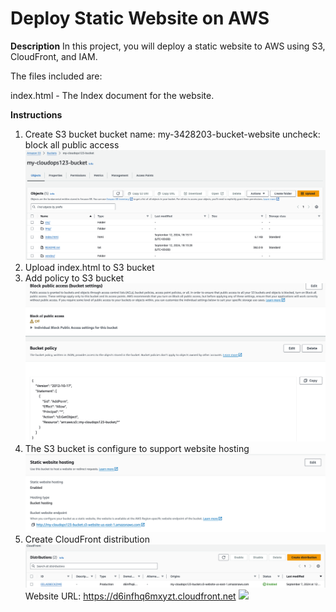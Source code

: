 # Deploy Static Website on AWS

**Description**
In this project, you will deploy a static website to AWS using S3, CloudFront, and IAM.

The files included are:

index.html - The Index document for the website.

**Instructions**
1. Create S3 bucket
    bucket name: my-3428203-bucket-website
    uncheck: block all public access
![](my-cloudops123-bucket-S3-files-added-bucket-S3-us-east-1.png)
2. Upload index.html to S3 bucket
3. Add policy to S3 bucket
![](my-cloudops123-bucket-S3-bucket-S3-policy.png)
4. The S3 bucket is configure to support website hosting
![](my-cloudops123-bucket-S3-bucket-S3-website-hosting.png)
5. Create CloudFront distribution
   ![](Amazon-CloudFront-new.png)
Website URL: https://d6infhq6mxyzt.cloudfront.net
![](Udacity’s-School-of-Cloud-Computing.png)
